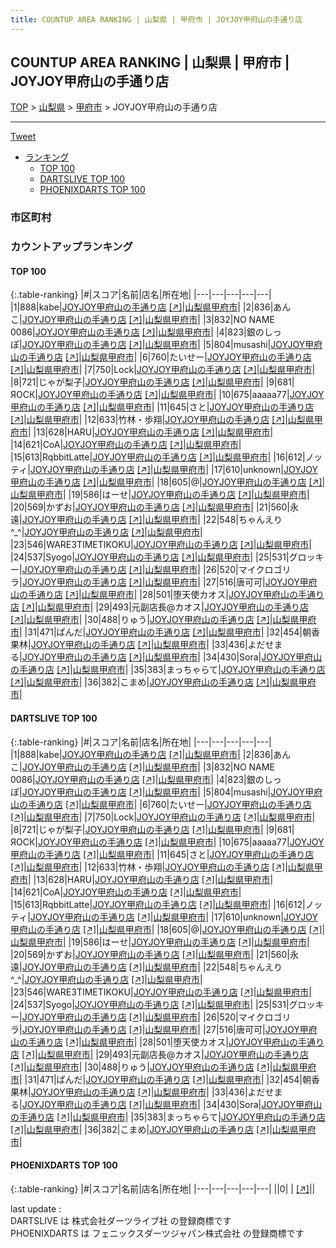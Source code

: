 ```yaml
---
title: COUNTUP AREA RANKING | 山梨県 | 甲府市 | JOYJOY甲府山の手通り店
---
```

## COUNTUP AREA RANKING | 山梨県 | 甲府市 | JOYJOY甲府山の手通り店

[TOP](/darts/rank/) > [山梨県](/darts/rank/山梨県/) > [甲府市](/darts/rank/山梨県/甲府市/) > JOYJOY甲府山の手通り店

___

<a href="https://twitter.com/share?ref_src=twsrc%5Etfw" data-text="COUNTUP AREA RANKING | 山梨県甲府市JOYJOY甲府山の手通り店" class="twitter-share-button" data-hashtags="DARTSLIVE,PHOENIXDARTS,darts,ダーツ" data-show-count="false">Tweet</a>

* [ランキング](#カウントアップランキング)
    * [TOP 100](#top-100)
    * [DARTSLIVE TOP 100](#dartslive-top-100)
    * [PHOENIXDARTS TOP 100](#phoenixdarts-top-100)

### 市区町村

<ul>

</ul>

### カウントアップランキング

#### TOP 100



{:.table-ranking}
|#|スコア|名前|店名|所在地|
|---|---|---|---|---|
|1|888|<span class="rank-name-dl">kabe</span>|<a href="/darts/rank/shops/4c28dea923adf66828032249b44395af.html">JOYJOY甲府山の手通り店</a> <a href="https://search.dartslive.com/jp/shop/4c28dea923adf66828032249b44395af">[↗]</a>|<a href="/darts/rank/山梨県/甲府市">山梨県甲府市</a>|
|2|836|<span class="rank-name-dl">あんこ</span>|<a href="/darts/rank/shops/4c28dea923adf66828032249b44395af.html">JOYJOY甲府山の手通り店</a> <a href="https://search.dartslive.com/jp/shop/4c28dea923adf66828032249b44395af">[↗]</a>|<a href="/darts/rank/山梨県/甲府市">山梨県甲府市</a>|
|3|832|<span class="rank-name-dl">NO NAME 0086</span>|<a href="/darts/rank/shops/4c28dea923adf66828032249b44395af.html">JOYJOY甲府山の手通り店</a> <a href="https://search.dartslive.com/jp/shop/4c28dea923adf66828032249b44395af">[↗]</a>|<a href="/darts/rank/山梨県/甲府市">山梨県甲府市</a>|
|4|823|<span class="rank-name-dl">銀のしっぽ</span>|<a href="/darts/rank/shops/4c28dea923adf66828032249b44395af.html">JOYJOY甲府山の手通り店</a> <a href="https://search.dartslive.com/jp/shop/4c28dea923adf66828032249b44395af">[↗]</a>|<a href="/darts/rank/山梨県/甲府市">山梨県甲府市</a>|
|5|804|<span class="rank-name-dl">musashi</span>|<a href="/darts/rank/shops/4c28dea923adf66828032249b44395af.html">JOYJOY甲府山の手通り店</a> <a href="https://search.dartslive.com/jp/shop/4c28dea923adf66828032249b44395af">[↗]</a>|<a href="/darts/rank/山梨県/甲府市">山梨県甲府市</a>|
|6|760|<span class="rank-name-dl">たいせー</span>|<a href="/darts/rank/shops/4c28dea923adf66828032249b44395af.html">JOYJOY甲府山の手通り店</a> <a href="https://search.dartslive.com/jp/shop/4c28dea923adf66828032249b44395af">[↗]</a>|<a href="/darts/rank/山梨県/甲府市">山梨県甲府市</a>|
|7|750|<span class="rank-name-dl">Lock</span>|<a href="/darts/rank/shops/4c28dea923adf66828032249b44395af.html">JOYJOY甲府山の手通り店</a> <a href="https://search.dartslive.com/jp/shop/4c28dea923adf66828032249b44395af">[↗]</a>|<a href="/darts/rank/山梨県/甲府市">山梨県甲府市</a>|
|8|721|<span class="rank-name-dl">じゃが梨子</span>|<a href="/darts/rank/shops/4c28dea923adf66828032249b44395af.html">JOYJOY甲府山の手通り店</a> <a href="https://search.dartslive.com/jp/shop/4c28dea923adf66828032249b44395af">[↗]</a>|<a href="/darts/rank/山梨県/甲府市">山梨県甲府市</a>|
|9|681|<span class="rank-name-dl">ЯОСК</span>|<a href="/darts/rank/shops/4c28dea923adf66828032249b44395af.html">JOYJOY甲府山の手通り店</a> <a href="https://search.dartslive.com/jp/shop/4c28dea923adf66828032249b44395af">[↗]</a>|<a href="/darts/rank/山梨県/甲府市">山梨県甲府市</a>|
|10|675|<span class="rank-name-dl">aaaaa77</span>|<a href="/darts/rank/shops/4c28dea923adf66828032249b44395af.html">JOYJOY甲府山の手通り店</a> <a href="https://search.dartslive.com/jp/shop/4c28dea923adf66828032249b44395af">[↗]</a>|<a href="/darts/rank/山梨県/甲府市">山梨県甲府市</a>|
|11|645|<span class="rank-name-dl">さと</span>|<a href="/darts/rank/shops/4c28dea923adf66828032249b44395af.html">JOYJOY甲府山の手通り店</a> <a href="https://search.dartslive.com/jp/shop/4c28dea923adf66828032249b44395af">[↗]</a>|<a href="/darts/rank/山梨県/甲府市">山梨県甲府市</a>|
|12|633|<span class="rank-name-dl">竹林・歩翔</span>|<a href="/darts/rank/shops/4c28dea923adf66828032249b44395af.html">JOYJOY甲府山の手通り店</a> <a href="https://search.dartslive.com/jp/shop/4c28dea923adf66828032249b44395af">[↗]</a>|<a href="/darts/rank/山梨県/甲府市">山梨県甲府市</a>|
|13|628|<span class="rank-name-dl">HARU</span>|<a href="/darts/rank/shops/4c28dea923adf66828032249b44395af.html">JOYJOY甲府山の手通り店</a> <a href="https://search.dartslive.com/jp/shop/4c28dea923adf66828032249b44395af">[↗]</a>|<a href="/darts/rank/山梨県/甲府市">山梨県甲府市</a>|
|14|621|<span class="rank-name-dl">CoA</span>|<a href="/darts/rank/shops/4c28dea923adf66828032249b44395af.html">JOYJOY甲府山の手通り店</a> <a href="https://search.dartslive.com/jp/shop/4c28dea923adf66828032249b44395af">[↗]</a>|<a href="/darts/rank/山梨県/甲府市">山梨県甲府市</a>|
|15|613|<span class="rank-name-dl">RqbbitLatte</span>|<a href="/darts/rank/shops/4c28dea923adf66828032249b44395af.html">JOYJOY甲府山の手通り店</a> <a href="https://search.dartslive.com/jp/shop/4c28dea923adf66828032249b44395af">[↗]</a>|<a href="/darts/rank/山梨県/甲府市">山梨県甲府市</a>|
|16|612|<span class="rank-name-dl">ノッティ</span>|<a href="/darts/rank/shops/4c28dea923adf66828032249b44395af.html">JOYJOY甲府山の手通り店</a> <a href="https://search.dartslive.com/jp/shop/4c28dea923adf66828032249b44395af">[↗]</a>|<a href="/darts/rank/山梨県/甲府市">山梨県甲府市</a>|
|17|610|<span class="rank-name-dl">unknown</span>|<a href="/darts/rank/shops/4c28dea923adf66828032249b44395af.html">JOYJOY甲府山の手通り店</a> <a href="https://search.dartslive.com/jp/shop/4c28dea923adf66828032249b44395af">[↗]</a>|<a href="/darts/rank/山梨県/甲府市">山梨県甲府市</a>|
|18|605|<span class="rank-name-dl">@</span>|<a href="/darts/rank/shops/4c28dea923adf66828032249b44395af.html">JOYJOY甲府山の手通り店</a> <a href="https://search.dartslive.com/jp/shop/4c28dea923adf66828032249b44395af">[↗]</a>|<a href="/darts/rank/山梨県/甲府市">山梨県甲府市</a>|
|19|586|<span class="rank-name-dl">はーせ</span>|<a href="/darts/rank/shops/4c28dea923adf66828032249b44395af.html">JOYJOY甲府山の手通り店</a> <a href="https://search.dartslive.com/jp/shop/4c28dea923adf66828032249b44395af">[↗]</a>|<a href="/darts/rank/山梨県/甲府市">山梨県甲府市</a>|
|20|569|<span class="rank-name-dl">かずお</span>|<a href="/darts/rank/shops/4c28dea923adf66828032249b44395af.html">JOYJOY甲府山の手通り店</a> <a href="https://search.dartslive.com/jp/shop/4c28dea923adf66828032249b44395af">[↗]</a>|<a href="/darts/rank/山梨県/甲府市">山梨県甲府市</a>|
|21|560|<span class="rank-name-dl">永遠</span>|<a href="/darts/rank/shops/4c28dea923adf66828032249b44395af.html">JOYJOY甲府山の手通り店</a> <a href="https://search.dartslive.com/jp/shop/4c28dea923adf66828032249b44395af">[↗]</a>|<a href="/darts/rank/山梨県/甲府市">山梨県甲府市</a>|
|22|548|<span class="rank-name-dl">ちゃんえり︎^_^</span>|<a href="/darts/rank/shops/4c28dea923adf66828032249b44395af.html">JOYJOY甲府山の手通り店</a> <a href="https://search.dartslive.com/jp/shop/4c28dea923adf66828032249b44395af">[↗]</a>|<a href="/darts/rank/山梨県/甲府市">山梨県甲府市</a>|
|23|546|<span class="rank-name-dl">WARE3TIMETIKOKU</span>|<a href="/darts/rank/shops/4c28dea923adf66828032249b44395af.html">JOYJOY甲府山の手通り店</a> <a href="https://search.dartslive.com/jp/shop/4c28dea923adf66828032249b44395af">[↗]</a>|<a href="/darts/rank/山梨県/甲府市">山梨県甲府市</a>|
|24|537|<span class="rank-name-dl">Syogo</span>|<a href="/darts/rank/shops/4c28dea923adf66828032249b44395af.html">JOYJOY甲府山の手通り店</a> <a href="https://search.dartslive.com/jp/shop/4c28dea923adf66828032249b44395af">[↗]</a>|<a href="/darts/rank/山梨県/甲府市">山梨県甲府市</a>|
|25|531|<span class="rank-name-dl">グロッキー</span>|<a href="/darts/rank/shops/4c28dea923adf66828032249b44395af.html">JOYJOY甲府山の手通り店</a> <a href="https://search.dartslive.com/jp/shop/4c28dea923adf66828032249b44395af">[↗]</a>|<a href="/darts/rank/山梨県/甲府市">山梨県甲府市</a>|
|26|520|<span class="rank-name-dl">マイクロゴリラ</span>|<a href="/darts/rank/shops/4c28dea923adf66828032249b44395af.html">JOYJOY甲府山の手通り店</a> <a href="https://search.dartslive.com/jp/shop/4c28dea923adf66828032249b44395af">[↗]</a>|<a href="/darts/rank/山梨県/甲府市">山梨県甲府市</a>|
|27|516|<span class="rank-name-dl">唐可可</span>|<a href="/darts/rank/shops/4c28dea923adf66828032249b44395af.html">JOYJOY甲府山の手通り店</a> <a href="https://search.dartslive.com/jp/shop/4c28dea923adf66828032249b44395af">[↗]</a>|<a href="/darts/rank/山梨県/甲府市">山梨県甲府市</a>|
|28|501|<span class="rank-name-dl">堕天使カオス</span>|<a href="/darts/rank/shops/4c28dea923adf66828032249b44395af.html">JOYJOY甲府山の手通り店</a> <a href="https://search.dartslive.com/jp/shop/4c28dea923adf66828032249b44395af">[↗]</a>|<a href="/darts/rank/山梨県/甲府市">山梨県甲府市</a>|
|29|493|<span class="rank-name-dl">元副店長@カオス</span>|<a href="/darts/rank/shops/4c28dea923adf66828032249b44395af.html">JOYJOY甲府山の手通り店</a> <a href="https://search.dartslive.com/jp/shop/4c28dea923adf66828032249b44395af">[↗]</a>|<a href="/darts/rank/山梨県/甲府市">山梨県甲府市</a>|
|30|488|<span class="rank-name-dl">りゅう</span>|<a href="/darts/rank/shops/4c28dea923adf66828032249b44395af.html">JOYJOY甲府山の手通り店</a> <a href="https://search.dartslive.com/jp/shop/4c28dea923adf66828032249b44395af">[↗]</a>|<a href="/darts/rank/山梨県/甲府市">山梨県甲府市</a>|
|31|471|<span class="rank-name-dl">ぱんだ</span>|<a href="/darts/rank/shops/4c28dea923adf66828032249b44395af.html">JOYJOY甲府山の手通り店</a> <a href="https://search.dartslive.com/jp/shop/4c28dea923adf66828032249b44395af">[↗]</a>|<a href="/darts/rank/山梨県/甲府市">山梨県甲府市</a>|
|32|454|<span class="rank-name-dl">朝香果林</span>|<a href="/darts/rank/shops/4c28dea923adf66828032249b44395af.html">JOYJOY甲府山の手通り店</a> <a href="https://search.dartslive.com/jp/shop/4c28dea923adf66828032249b44395af">[↗]</a>|<a href="/darts/rank/山梨県/甲府市">山梨県甲府市</a>|
|33|436|<span class="rank-name-dl">よだせまる</span>|<a href="/darts/rank/shops/4c28dea923adf66828032249b44395af.html">JOYJOY甲府山の手通り店</a> <a href="https://search.dartslive.com/jp/shop/4c28dea923adf66828032249b44395af">[↗]</a>|<a href="/darts/rank/山梨県/甲府市">山梨県甲府市</a>|
|34|430|<span class="rank-name-dl">Sora</span>|<a href="/darts/rank/shops/4c28dea923adf66828032249b44395af.html">JOYJOY甲府山の手通り店</a> <a href="https://search.dartslive.com/jp/shop/4c28dea923adf66828032249b44395af">[↗]</a>|<a href="/darts/rank/山梨県/甲府市">山梨県甲府市</a>|
|35|383|<span class="rank-name-dl">まっちゃらて</span>|<a href="/darts/rank/shops/4c28dea923adf66828032249b44395af.html">JOYJOY甲府山の手通り店</a> <a href="https://search.dartslive.com/jp/shop/4c28dea923adf66828032249b44395af">[↗]</a>|<a href="/darts/rank/山梨県/甲府市">山梨県甲府市</a>|
|36|382|<span class="rank-name-dl">こまめ</span>|<a href="/darts/rank/shops/4c28dea923adf66828032249b44395af.html">JOYJOY甲府山の手通り店</a> <a href="https://search.dartslive.com/jp/shop/4c28dea923adf66828032249b44395af">[↗]</a>|<a href="/darts/rank/山梨県/甲府市">山梨県甲府市</a>|


#### DARTSLIVE TOP 100



{:.table-ranking}
|#|スコア|名前|店名|所在地|
|---|---|---|---|---|
|1|888|<span class="rank-name-dl">kabe</span>|<a href="/darts/rank/shops/4c28dea923adf66828032249b44395af.html">JOYJOY甲府山の手通り店</a> <a href="https://search.dartslive.com/jp/shop/4c28dea923adf66828032249b44395af">[↗]</a>|<a href="/darts/rank/山梨県/甲府市">山梨県甲府市</a>|
|2|836|<span class="rank-name-dl">あんこ</span>|<a href="/darts/rank/shops/4c28dea923adf66828032249b44395af.html">JOYJOY甲府山の手通り店</a> <a href="https://search.dartslive.com/jp/shop/4c28dea923adf66828032249b44395af">[↗]</a>|<a href="/darts/rank/山梨県/甲府市">山梨県甲府市</a>|
|3|832|<span class="rank-name-dl">NO NAME 0086</span>|<a href="/darts/rank/shops/4c28dea923adf66828032249b44395af.html">JOYJOY甲府山の手通り店</a> <a href="https://search.dartslive.com/jp/shop/4c28dea923adf66828032249b44395af">[↗]</a>|<a href="/darts/rank/山梨県/甲府市">山梨県甲府市</a>|
|4|823|<span class="rank-name-dl">銀のしっぽ</span>|<a href="/darts/rank/shops/4c28dea923adf66828032249b44395af.html">JOYJOY甲府山の手通り店</a> <a href="https://search.dartslive.com/jp/shop/4c28dea923adf66828032249b44395af">[↗]</a>|<a href="/darts/rank/山梨県/甲府市">山梨県甲府市</a>|
|5|804|<span class="rank-name-dl">musashi</span>|<a href="/darts/rank/shops/4c28dea923adf66828032249b44395af.html">JOYJOY甲府山の手通り店</a> <a href="https://search.dartslive.com/jp/shop/4c28dea923adf66828032249b44395af">[↗]</a>|<a href="/darts/rank/山梨県/甲府市">山梨県甲府市</a>|
|6|760|<span class="rank-name-dl">たいせー</span>|<a href="/darts/rank/shops/4c28dea923adf66828032249b44395af.html">JOYJOY甲府山の手通り店</a> <a href="https://search.dartslive.com/jp/shop/4c28dea923adf66828032249b44395af">[↗]</a>|<a href="/darts/rank/山梨県/甲府市">山梨県甲府市</a>|
|7|750|<span class="rank-name-dl">Lock</span>|<a href="/darts/rank/shops/4c28dea923adf66828032249b44395af.html">JOYJOY甲府山の手通り店</a> <a href="https://search.dartslive.com/jp/shop/4c28dea923adf66828032249b44395af">[↗]</a>|<a href="/darts/rank/山梨県/甲府市">山梨県甲府市</a>|
|8|721|<span class="rank-name-dl">じゃが梨子</span>|<a href="/darts/rank/shops/4c28dea923adf66828032249b44395af.html">JOYJOY甲府山の手通り店</a> <a href="https://search.dartslive.com/jp/shop/4c28dea923adf66828032249b44395af">[↗]</a>|<a href="/darts/rank/山梨県/甲府市">山梨県甲府市</a>|
|9|681|<span class="rank-name-dl">ЯОСК</span>|<a href="/darts/rank/shops/4c28dea923adf66828032249b44395af.html">JOYJOY甲府山の手通り店</a> <a href="https://search.dartslive.com/jp/shop/4c28dea923adf66828032249b44395af">[↗]</a>|<a href="/darts/rank/山梨県/甲府市">山梨県甲府市</a>|
|10|675|<span class="rank-name-dl">aaaaa77</span>|<a href="/darts/rank/shops/4c28dea923adf66828032249b44395af.html">JOYJOY甲府山の手通り店</a> <a href="https://search.dartslive.com/jp/shop/4c28dea923adf66828032249b44395af">[↗]</a>|<a href="/darts/rank/山梨県/甲府市">山梨県甲府市</a>|
|11|645|<span class="rank-name-dl">さと</span>|<a href="/darts/rank/shops/4c28dea923adf66828032249b44395af.html">JOYJOY甲府山の手通り店</a> <a href="https://search.dartslive.com/jp/shop/4c28dea923adf66828032249b44395af">[↗]</a>|<a href="/darts/rank/山梨県/甲府市">山梨県甲府市</a>|
|12|633|<span class="rank-name-dl">竹林・歩翔</span>|<a href="/darts/rank/shops/4c28dea923adf66828032249b44395af.html">JOYJOY甲府山の手通り店</a> <a href="https://search.dartslive.com/jp/shop/4c28dea923adf66828032249b44395af">[↗]</a>|<a href="/darts/rank/山梨県/甲府市">山梨県甲府市</a>|
|13|628|<span class="rank-name-dl">HARU</span>|<a href="/darts/rank/shops/4c28dea923adf66828032249b44395af.html">JOYJOY甲府山の手通り店</a> <a href="https://search.dartslive.com/jp/shop/4c28dea923adf66828032249b44395af">[↗]</a>|<a href="/darts/rank/山梨県/甲府市">山梨県甲府市</a>|
|14|621|<span class="rank-name-dl">CoA</span>|<a href="/darts/rank/shops/4c28dea923adf66828032249b44395af.html">JOYJOY甲府山の手通り店</a> <a href="https://search.dartslive.com/jp/shop/4c28dea923adf66828032249b44395af">[↗]</a>|<a href="/darts/rank/山梨県/甲府市">山梨県甲府市</a>|
|15|613|<span class="rank-name-dl">RqbbitLatte</span>|<a href="/darts/rank/shops/4c28dea923adf66828032249b44395af.html">JOYJOY甲府山の手通り店</a> <a href="https://search.dartslive.com/jp/shop/4c28dea923adf66828032249b44395af">[↗]</a>|<a href="/darts/rank/山梨県/甲府市">山梨県甲府市</a>|
|16|612|<span class="rank-name-dl">ノッティ</span>|<a href="/darts/rank/shops/4c28dea923adf66828032249b44395af.html">JOYJOY甲府山の手通り店</a> <a href="https://search.dartslive.com/jp/shop/4c28dea923adf66828032249b44395af">[↗]</a>|<a href="/darts/rank/山梨県/甲府市">山梨県甲府市</a>|
|17|610|<span class="rank-name-dl">unknown</span>|<a href="/darts/rank/shops/4c28dea923adf66828032249b44395af.html">JOYJOY甲府山の手通り店</a> <a href="https://search.dartslive.com/jp/shop/4c28dea923adf66828032249b44395af">[↗]</a>|<a href="/darts/rank/山梨県/甲府市">山梨県甲府市</a>|
|18|605|<span class="rank-name-dl">@</span>|<a href="/darts/rank/shops/4c28dea923adf66828032249b44395af.html">JOYJOY甲府山の手通り店</a> <a href="https://search.dartslive.com/jp/shop/4c28dea923adf66828032249b44395af">[↗]</a>|<a href="/darts/rank/山梨県/甲府市">山梨県甲府市</a>|
|19|586|<span class="rank-name-dl">はーせ</span>|<a href="/darts/rank/shops/4c28dea923adf66828032249b44395af.html">JOYJOY甲府山の手通り店</a> <a href="https://search.dartslive.com/jp/shop/4c28dea923adf66828032249b44395af">[↗]</a>|<a href="/darts/rank/山梨県/甲府市">山梨県甲府市</a>|
|20|569|<span class="rank-name-dl">かずお</span>|<a href="/darts/rank/shops/4c28dea923adf66828032249b44395af.html">JOYJOY甲府山の手通り店</a> <a href="https://search.dartslive.com/jp/shop/4c28dea923adf66828032249b44395af">[↗]</a>|<a href="/darts/rank/山梨県/甲府市">山梨県甲府市</a>|
|21|560|<span class="rank-name-dl">永遠</span>|<a href="/darts/rank/shops/4c28dea923adf66828032249b44395af.html">JOYJOY甲府山の手通り店</a> <a href="https://search.dartslive.com/jp/shop/4c28dea923adf66828032249b44395af">[↗]</a>|<a href="/darts/rank/山梨県/甲府市">山梨県甲府市</a>|
|22|548|<span class="rank-name-dl">ちゃんえり︎^_^</span>|<a href="/darts/rank/shops/4c28dea923adf66828032249b44395af.html">JOYJOY甲府山の手通り店</a> <a href="https://search.dartslive.com/jp/shop/4c28dea923adf66828032249b44395af">[↗]</a>|<a href="/darts/rank/山梨県/甲府市">山梨県甲府市</a>|
|23|546|<span class="rank-name-dl">WARE3TIMETIKOKU</span>|<a href="/darts/rank/shops/4c28dea923adf66828032249b44395af.html">JOYJOY甲府山の手通り店</a> <a href="https://search.dartslive.com/jp/shop/4c28dea923adf66828032249b44395af">[↗]</a>|<a href="/darts/rank/山梨県/甲府市">山梨県甲府市</a>|
|24|537|<span class="rank-name-dl">Syogo</span>|<a href="/darts/rank/shops/4c28dea923adf66828032249b44395af.html">JOYJOY甲府山の手通り店</a> <a href="https://search.dartslive.com/jp/shop/4c28dea923adf66828032249b44395af">[↗]</a>|<a href="/darts/rank/山梨県/甲府市">山梨県甲府市</a>|
|25|531|<span class="rank-name-dl">グロッキー</span>|<a href="/darts/rank/shops/4c28dea923adf66828032249b44395af.html">JOYJOY甲府山の手通り店</a> <a href="https://search.dartslive.com/jp/shop/4c28dea923adf66828032249b44395af">[↗]</a>|<a href="/darts/rank/山梨県/甲府市">山梨県甲府市</a>|
|26|520|<span class="rank-name-dl">マイクロゴリラ</span>|<a href="/darts/rank/shops/4c28dea923adf66828032249b44395af.html">JOYJOY甲府山の手通り店</a> <a href="https://search.dartslive.com/jp/shop/4c28dea923adf66828032249b44395af">[↗]</a>|<a href="/darts/rank/山梨県/甲府市">山梨県甲府市</a>|
|27|516|<span class="rank-name-dl">唐可可</span>|<a href="/darts/rank/shops/4c28dea923adf66828032249b44395af.html">JOYJOY甲府山の手通り店</a> <a href="https://search.dartslive.com/jp/shop/4c28dea923adf66828032249b44395af">[↗]</a>|<a href="/darts/rank/山梨県/甲府市">山梨県甲府市</a>|
|28|501|<span class="rank-name-dl">堕天使カオス</span>|<a href="/darts/rank/shops/4c28dea923adf66828032249b44395af.html">JOYJOY甲府山の手通り店</a> <a href="https://search.dartslive.com/jp/shop/4c28dea923adf66828032249b44395af">[↗]</a>|<a href="/darts/rank/山梨県/甲府市">山梨県甲府市</a>|
|29|493|<span class="rank-name-dl">元副店長@カオス</span>|<a href="/darts/rank/shops/4c28dea923adf66828032249b44395af.html">JOYJOY甲府山の手通り店</a> <a href="https://search.dartslive.com/jp/shop/4c28dea923adf66828032249b44395af">[↗]</a>|<a href="/darts/rank/山梨県/甲府市">山梨県甲府市</a>|
|30|488|<span class="rank-name-dl">りゅう</span>|<a href="/darts/rank/shops/4c28dea923adf66828032249b44395af.html">JOYJOY甲府山の手通り店</a> <a href="https://search.dartslive.com/jp/shop/4c28dea923adf66828032249b44395af">[↗]</a>|<a href="/darts/rank/山梨県/甲府市">山梨県甲府市</a>|
|31|471|<span class="rank-name-dl">ぱんだ</span>|<a href="/darts/rank/shops/4c28dea923adf66828032249b44395af.html">JOYJOY甲府山の手通り店</a> <a href="https://search.dartslive.com/jp/shop/4c28dea923adf66828032249b44395af">[↗]</a>|<a href="/darts/rank/山梨県/甲府市">山梨県甲府市</a>|
|32|454|<span class="rank-name-dl">朝香果林</span>|<a href="/darts/rank/shops/4c28dea923adf66828032249b44395af.html">JOYJOY甲府山の手通り店</a> <a href="https://search.dartslive.com/jp/shop/4c28dea923adf66828032249b44395af">[↗]</a>|<a href="/darts/rank/山梨県/甲府市">山梨県甲府市</a>|
|33|436|<span class="rank-name-dl">よだせまる</span>|<a href="/darts/rank/shops/4c28dea923adf66828032249b44395af.html">JOYJOY甲府山の手通り店</a> <a href="https://search.dartslive.com/jp/shop/4c28dea923adf66828032249b44395af">[↗]</a>|<a href="/darts/rank/山梨県/甲府市">山梨県甲府市</a>|
|34|430|<span class="rank-name-dl">Sora</span>|<a href="/darts/rank/shops/4c28dea923adf66828032249b44395af.html">JOYJOY甲府山の手通り店</a> <a href="https://search.dartslive.com/jp/shop/4c28dea923adf66828032249b44395af">[↗]</a>|<a href="/darts/rank/山梨県/甲府市">山梨県甲府市</a>|
|35|383|<span class="rank-name-dl">まっちゃらて</span>|<a href="/darts/rank/shops/4c28dea923adf66828032249b44395af.html">JOYJOY甲府山の手通り店</a> <a href="https://search.dartslive.com/jp/shop/4c28dea923adf66828032249b44395af">[↗]</a>|<a href="/darts/rank/山梨県/甲府市">山梨県甲府市</a>|
|36|382|<span class="rank-name-dl">こまめ</span>|<a href="/darts/rank/shops/4c28dea923adf66828032249b44395af.html">JOYJOY甲府山の手通り店</a> <a href="https://search.dartslive.com/jp/shop/4c28dea923adf66828032249b44395af">[↗]</a>|<a href="/darts/rank/山梨県/甲府市">山梨県甲府市</a>|


#### PHOENIXDARTS TOP 100



{:.table-ranking}
|#|スコア|名前|店名|所在地|
|---|---|---|---|---|
||0|<span class="rank-name-dl"> </span>|<a href="/darts/rank/shops/.html"></a> <a href="">[↗]</a>|<a href="/darts/rank//"></a>|


<div class="footer border-top border-gray-light mt-5 pt-3 text-right text-gray">
    last update : <span style="font-weight: italic" id="foot_last_modified"></span><br />
    DARTSLIVE は 株式会社ダーツライブ社 の登録商標です<br />
    PHOENIXDARTS は フェニックスダーツジャパン株式会社 の登録商標です<br />
</div>

<script src="https://cdnjs.cloudflare.com/ajax/libs/jquery.tablesorter/2.31.3/js/jquery.tablesorter.min.js" integrity="sha512-qzgd5cYSZcosqpzpn7zF2ZId8f/8CHmFKZ8j7mU4OUXTNRd5g+ZHBPsgKEwoqxCtdQvExE5LprwwPAgoicguNg==" crossorigin="anonymous" referrerpolicy="no-referrer"></script>
<link rel="stylesheet" href="https://cdnjs.cloudflare.com/ajax/libs/jquery.tablesorter/2.31.3/css/theme.default.min.css" integrity="sha512-wghhOJkjQX0Lh3NSWvNKeZ0ZpNn+SPVXX1Qyc9OCaogADktxrBiBdKGDoqVUOyhStvMBmJQ8ZdMHiR3wuEq8+w==" crossorigin="anonymous" referrerpolicy="no-referrer" />
<script>
$(function() {
    $(".table-ranking").tablesorter({sortList:[[0, 0]]});
    $("#foot_last_modified").text(formatDate(new Date(document.lastModified), 'yyyy-MM-dd HH:mm:ss'));
});
</script>

<script async src="https://platform.twitter.com/widgets.js" charset="utf-8"></script>